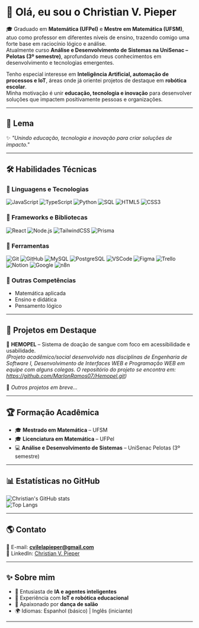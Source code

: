 # 👋 Olá, eu sou o Christian V. Pieper

🎓 Graduado em **Matemática (UFPel)** e **Mestre em Matemática (UFSM)**, atuo como professor em diferentes níveis de ensino, trazendo comigo uma forte base em raciocínio lógico e análise.  
Atualmente curso **Análise e Desenvolvimento de Sistemas na UniSenac – Pelotas (3º semestre)**, aprofundando meus conhecimentos em desenvolvimento e tecnologias emergentes.  

Tenho especial interesse em **Inteligência Artificial, automação de processos e IoT**, áreas onde já orientei projetos de destaque em **robótica escolar**.  
Minha motivação é unir **educação, tecnologia e inovação** para desenvolver soluções que impactem positivamente pessoas e organizações.  

---

## 🚀 Lema
✨ *"Unindo educação, tecnologia e inovação para criar soluções de impacto."*

---

## 🛠️ Habilidades Técnicas  

### 🔹 Linguagens e Tecnologias
![JavaScript](https://img.shields.io/badge/JavaScript-F7DF1E?logo=javascript&logoColor=black)
![TypeScript](https://img.shields.io/badge/TypeScript-3178C6?logo=typescript&logoColor=white)
![Python](https://img.shields.io/badge/Python-3776AB?logo=python&logoColor=white)
![SQL](https://img.shields.io/badge/SQL-003B57?logo=database&logoColor=white)
![HTML5](https://img.shields.io/badge/HTML5-E34F26?logo=html5&logoColor=white)
![CSS3](https://img.shields.io/badge/CSS3-1572B6?logo=css3&logoColor=white)

### 🔹 Frameworks e Bibliotecas
![React](https://img.shields.io/badge/React-20232A?logo=react&logoColor=61DAFB)
![Node.js](https://img.shields.io/badge/Node.js-339933?logo=node.js&logoColor=white)
![TailwindCSS](https://img.shields.io/badge/Tailwind_CSS-38B2AC?logo=tailwind-css&logoColor=white)
![Prisma](https://img.shields.io/badge/Prisma-2D3748?logo=prisma&logoColor=white)

### 🔹 Ferramentas
![Git](https://img.shields.io/badge/Git-F05032?logo=git&logoColor=white)
![GitHub](https://img.shields.io/badge/GitHub-181717?logo=github&logoColor=white)
![MySQL](https://img.shields.io/badge/MySQL-4479A1?logo=mysql&logoColor=white)
![PostgreSQL](https://img.shields.io/badge/PostgreSQL-4169E1?logo=postgresql&logoColor=white)
![VSCode](https://img.shields.io/badge/VSCode-007ACC?logo=visual-studio-code&logoColor=white)
![Figma](https://img.shields.io/badge/Figma-F24E1E?logo=figma&logoColor=white)
![Trello](https://img.shields.io/badge/Trello-0052CC?logo=trello&logoColor=white)
![Notion](https://img.shields.io/badge/Notion-000000?logo=notion&logoColor=white)
![Google](https://img.shields.io/badge/Google_Tools-4285F4?logo=google&logoColor=white)
![n8n](https://img.shields.io/badge/n8n-EA4B8B?logo=n8n&logoColor=white)

### 🔹 Outras Competências
- Matemática aplicada  
- Ensino e didática  
- Pensamento lógico  

---

## 📂 Projetos em Destaque  

🔴 **HEMOPEL** – Sistema de doação de sangue com foco em acessibilidade e usabilidade.  
*(Projeto acadêmico/social desenvolvido nas disciplinas de Engenharia de Software I, Desenvolvimento de Interfaces WEB e Programação WEB em equipe com alguns colegas. O repositório do projeto se encontra em: https://github.com/MarlonRamos07/Hemopel.git)*  

📌 *Outros projetos em breve…*  

---

## 🏆 Formação Acadêmica  

- 🎓 **Mestrado em Matemática** – UFSM  
- 🎓 **Licenciatura em Matemática** – UFPel  
- 💻 **Análise e Desenvolvimento de Sistemas** – UniSenac Pelotas (3º semestre)  

---

## 📊 Estatísticas no GitHub  

![Christian's GitHub stats](https://github-readme-stats.vercel.app/api?username=SEUUSUARIO&show_icons=true&theme=tokyonight)  
![Top Langs](https://github-readme-stats.vercel.app/api/top-langs/?username=SEUUSUARIO&layout=compact&theme=tokyonight)  

---

## 🌎 Contato  

📧 E-mail: **cvilelapieper@gmail.com**  
🔗 LinkedIn: [Christian V. Pieper](https://www.linkedin.com/in/christian-pieper-982681327/)  

---

## ✨ Sobre mim  

- 🤖 Entusiasta de **IA e agentes inteligentes**  
- 🔌 Experiência com **IoT e robótica educacional**  
- 💃 Apaixonado por **dança de salão**  
- 🌍 Idiomas: Espanhol (básico) | Inglês (iniciante)  

---
